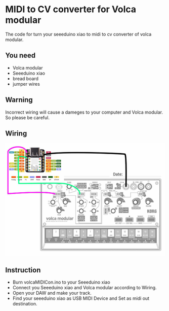 # MIDI to CV converter for Volca modular

The code for turn your seeeduino xiao to midi to cv converter of volca modular.


## You need
- Volca modular
- Seeeduino xiao
- bread board
- jumper wires

## Warning
Incorrect wiring will cause a dameges to your computer and Volca modular.
So please be careful.

## Wiring

![Wiring](https://github.com/frontierOfCuriosityLab/volcamodularMIDICon/blob/main/SeeeduinoAndVolcaWiring.jpg)


## Instruction

- Burn volcaMIDICon.ino to your Seeeduino xiao
- Connect you Seeeduino xiao and Volca modular according to Wiring.
- Open your DAW and make your track.
- Find your seeeduino xiao as USB MIDI Device and Set as midi out destination.



